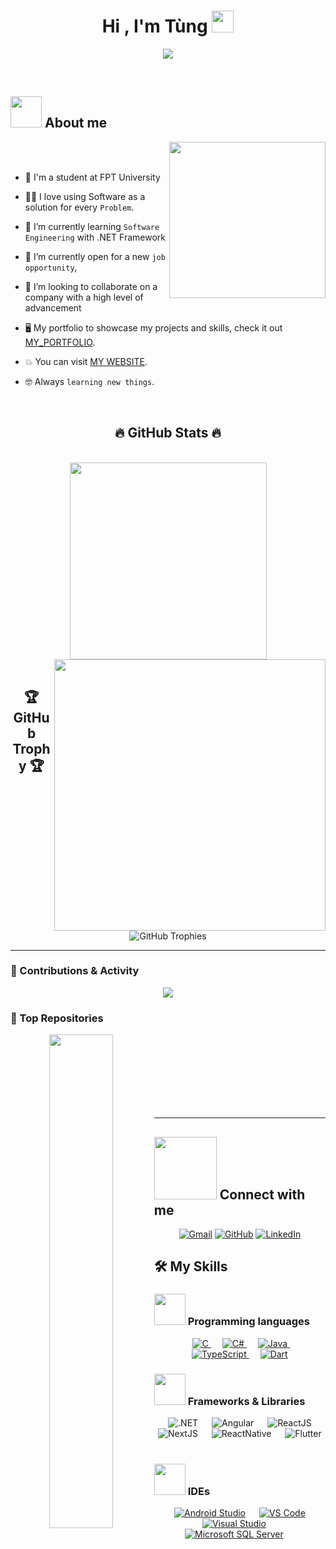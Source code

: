 <h1 align="center">Hi , I'm Tùng <img src="https://media.giphy.com/media/hvRJCLFzcasrR4ia7z/giphy.gif" width="35"></h1>
<p align="center">
   <a href="https://github.com/nttung2k3k"><img src="https://readme-typing-svg.demolab.com?font=Noto+Sans+Japanese&size=30&pause=1000&color=ACD3E2&background=FFFFFF00&center=true&vCenter=true&width=600&height=100&lines=Nguy%E1%BB%85n+Thanh+T%C3%B9ng;Full-Stack+Developer+from+Vietnam;ASP.NET+Core+MVC+and+Web+API;React%2C+Angular%2C+and+Next.js;Honored+Student+at+FPT+University;Aspiring+Technical+Team+Leader;Explore+My+Projects+on+GitHub!"></a>
</p>


<br>

	
## <picture><img src = "https://github.com/7oSkaaa/7oSkaaa/blob/main/Images/about_me.gif?raw=true" width = 50px></picture> About me

<picture> <img align="right" src="https://github.com/7oSkaaa/7oSkaaa/blob/main/Images/Right_Side.gif?raw=true" width = 250px></picture>

<br><br>
- :school: I'm a student at FPT University 
- :technologist: I love using Software as a solution for every `Problem`.
- 🌱 I’m currently learning `Software Engineering` with .NET Framework

- :thinking: I’m currently open for a new `job opportunity`,
- 💞️ I’m looking to collaborate on a company with a high level of advancement
- 🖥 My portfolio to showcase my projects and skills, check it out [MY_PORTFOLIO](https://tk-portfolio-three.vercel.app/).
- :boom: You can visit [MY WEBSITE](https://tkblog-35b37.web.app/).
- :nerd_face: Always `learning new things`.
<br>

<h2 align="center">🔥 GitHub Stats 🔥</h2>
<br>
<div align="center">
  <a href="https://github.com/nttung2k3k" title="nttung2k3k">
    <img width="315" align="center" src="https://github-readme-stats.vercel.app/api/top-langs/?username=nttung2k3k&hide=c%23,powershell,Mathematica,Ruby,Objective-C,Objective-C%2b%2b,Cuda&title_color=0891b2&text_color=ffffff&icon_color=0891b2&bg_color=1c1917&langs_count=8&layout=compact&border_color=0891b2&hide_border=true" />
  </a>
  <a href="https://github.com/nttung2k3k" title="nttung2k3k">
    <img align="right" width="434" src="https://github-readme-stats.vercel.app/api?username=nttung2k3k&show_icons=true&theme=react&border_color=0891b2&hide_border=true&rank_icon=github&include_all_commits=true" />
  </a>
</div>

<br>
<h2 align="center">🏆 GitHub Trophy 🏆</h2>
<br>

<div align="center">
  <img src="https://github-profile-trophy.vercel.app/?username=NTTung2k3K&theme=onedark&no-frame=true&no-bg=true&margin-w=15" alt="GitHub Trophies"/>
</div>


---

### 🚀 Contributions & Activity

<div align="center">
  <a href="http://www.github.com/nttung2k3k" style="display: inline-block;">
    <img src="https://github-readme-streak-stats.herokuapp.com/?user=nttung2k3k&stroke=ffffff&background=1c1917&ring=0891b2&fire=0891b2&currStreakNum=ffffff&currStreakLabel=0891b2&sideNums=ffffff&sideLabels=ffffff&dates=ffffff&hide_border=true" />
  </a>
</div>


### 📌 Top Repositories

<div align="center">
  <a href="https://github.com/nttung2k3k/DiamondLuxuryWebApp">
    <img align="left" width="45%" src="https://github-readme-stats.vercel.app/api/pin/?username=nttung2k3k&repo=DiamondLuxuryWebApp&title_color=0891b2&text_color=ffffff&icon_color=0891b2&bg_color=1c1917&hide_border=true&locale=en" />
  </a>
</div>
<br /><br /><br /><br /><br /><br /><br />

---

## <picture> <img src="https://github.com/7oSkaaa/7oSkaaa/blob/main/Images/Connect-with-me.gif?raw=true" width="100px"> </picture> Connect with me
<p align="center">
	<a href="mailto:nttung2k3k@gmail.com"  target="_blank"><img img src="https://img.shields.io/badge/Gmail-D14836?style=for-the-badge&logo=gmail&logoColor=white" alt="Gmail"/></a>
	<a href="https://github.com/NTTung2k3K"  target="_blank"><img src="https://img.shields.io/badge/github-%23121011.svg?style=for-the-badge&logo=github&logoColor=white" alt="GitHub"/></a>
	<a href="https://www.linkedin.com/in/nttungk/"  target="_blank"><img src="https://img.shields.io/badge/linkedin-%230077B5.svg?style=for-the-badge&logo=linkedin&logoColor=white" alt="LinkedIn"/></a>
</p>



## 🛠️ My Skills

### <picture> <img src = "https://github.com/7oSkaaa/7oSkaaa/blob/main/Images/Programming_Languages.gif?raw=true" width = 50px>  </picture> Programming languages

<p align="center"> 
  &emsp; 
  <a href="https://www.cprogramming.com/" target="_blank"> 
    <img alt="C" src="https://img.shields.io/badge/c-%2300599C.svg?style=for-the-badge&logo=c&logoColor=white">
  </a> 
  &emsp;
  <a href="https://www.w3schools.com/cs/" target="_blank"> 
    <img alt="C#" src="https://img.shields.io/badge/c%23-%23239120.svg?style=for-the-badge&logo=csharp&logoColor=white">
  </a> 
  &emsp;
  <a href="https://www.java.com" target="_blank"> 
    <img alt="Java" src="https://img.shields.io/badge/java-%23ED8B00.svg?style=for-the-badge&logo=openjdk&logoColor=white">
  </a>
	&emsp;
   <a href="" target="_blank">
    <img alt="TypeScript" src="https://img.shields.io/badge/typescript-%23007ACC.svg?style=for-the-badge&logo=typescript&logoColor=white">
  </a>
  &emsp;
   <a href="" target="_blank">
    <img alt="Dart" src="https://img.shields.io/badge/dart-%230175C2.svg?style=for-the-badge&logo=dart&logoColor=white">
  </a>
	
</p>

### <picture> <img src = "https://github.com/7oSkaaa/7oSkaaa/blob/main/Images/Front_End.gif?raw=true" width = 50px>  </picture> Frameworks & Libraries
<p align="center"> 
  &emsp; 
  <a > 
   <img alt=".NET" src="https://img.shields.io/badge/.NET-5C2D91?style=for-the-badge&logo=.net&logoColor=white">
  </a>   
   &emsp; 
  <a > 
   <img alt="Angular" src="https://img.shields.io/badge/angular-%23DD0031.svg?style=for-the-badge&logo=angular&logoColor=white">
  </a> 
	 &emsp; 
   <a > 
   <img alt="ReactJS" src="https://img.shields.io/badge/-ReactJs-61DAFB?logo=react&logoColor=white&style=for-the-badge">
  </a> 
	 &emsp; 
    <a > 
   <img alt="NextJS" src="https://img.shields.io/badge/next.js-000000?style=for-the-badge&logo=nextdotjs&logoColor=white">
  </a>  
	 &emsp; 
   <a > 
   <img alt="ReactNative" src="https://img.shields.io/badge/ReactNative-222222?style=for-the-badge&logo=React&logoColor=">
  </a>  
	 &emsp; 
<a> 
   <img alt="Flutter" src="https://img.shields.io/badge/Flutter-02569B?logo=flutter&logoColor=white">
  </a>  
	 &emsp; 
</p>

 ### <picture> <img src = "https://github.com/7oSkaaa/7oSkaaa/blob/main/Images/IDEs.gif?raw=true" width = 50px>  </picture> IDEs
 
<p align="center">
  &emsp;
    <a href="#"><img alt="Android Studio" src="https://img.shields.io/badge/android%20studio-346ac1?style=for-the-badge&logo=android%20studio&logoColor=white"></a>
  &emsp;
    <a href="#"><img alt="VS Code" src="https://img.shields.io/badge/Visual%20Studio%20Code-0078d7.svg?style=for-the-badge&logo=visual-studio-code&logoColor=white"></a>
  &emsp;
      <a href="#"><img alt="Visual Studio" src="https://img.shields.io/badge/Visual%20Studio-5C2D91.svg?style=for-the-badge&logo=visual-studio&logoColor=white"></a>
  &emsp;
   <a href="#"><img alt="Microsoft SQL Server" src="https://img.shields.io/badge/Microsoft_SQL_Server-CC2927"></a>
  &emsp;
  
</p>

<br> 
